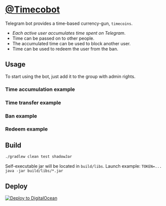# [@Timecobot](https://t.me/timecobot)

Telegram bot provides a time-based currency-gun, `timecoins`.

* _Each active user accumulates time spent on Telegram_.
* Time can be passed on to other people.
* The accumulated time can be used to block another user.
* Time can be used to redeem the user from the ban.

## Usage

To start using the bot, just add it to the group with admin rights.

### Time accumulation example

### Time transfer example

### Ban example

### Redeem example

## Build

```sh
./gradlew clean test shadowJar
```

Self-executable jar will be located in `build/libs`. Launch
example: `TOKEN=... java -jar build/libs/*.jar`

## Deploy

[![Deploy to DigitalOcean](https://www.deploytodo.com/do-btn-blue-ghost.svg)](https://cloud.digitalocean.com/apps/new?repo=https://github.com/demidko/timecobot/tree/main)

